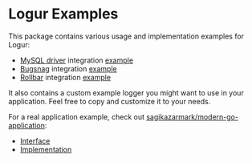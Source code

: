 # Logur Examples

This package contains various usage and implementation examples for Logur:

- [MySQL driver](https://github.com/go-sql-driver/mysql) integration [example](mysql_test.go)
- [Bugsnag](https://bugsnag.com) integration [example](bugsnag_test.go)
- [Rollbar](https://rollbar.com) integration [example](rollbar_test.go)

It also contains a custom example logger you might want to use in your application.
Feel free to copy and customize it to your needs. 

For a real application example, check out [sagikazarmark/modern-go-application](https://github.com/sagikazarmark/modern-go-application):

- [Interface](https://github.com/sagikazarmark/modern-go-application/blob/master/internal/greeting/logger.go)
- [Implementation](https://github.com/sagikazarmark/modern-go-application/blob/master/internal/greeting/greetingadapter/logger.go)
